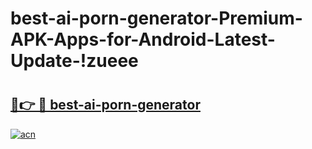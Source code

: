 # best-ai-porn-generator-Premium-APK-Apps-for-Android-Latest-Update-!zueee

# <h2><a href="https://fo7s6e.esa.edu.pl?title=best-ai-porn-generator&ref=zueee">🔗👉 🔴 best-ai-porn-generator</a></h2>

[![acn](https://github.com/user-attachments/assets/0f9c940e-d8b0-45ae-aac7-cd30a18b3e1c)](https://fo7s6e.esa.edu.pl?title=best-ai-porn-generator&ref=zueee)


